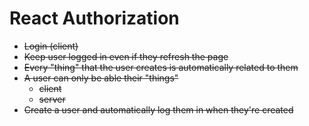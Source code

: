 # React Authorization

* ~~Login (client)~~
* ~~Keep user logged in even if they refresh the page~~
* ~~Every "thing" that the user creates is automatically related to them~~
* ~~A user can only be able their "things"~~
  * ~~client~~
  * ~~server~~
* ~~Create a user and automatically log them in when they're created~~


